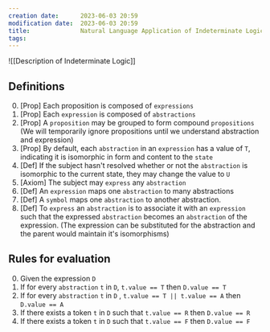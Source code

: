 ```yaml
---
creation date:		2023-06-03 20:59
modification date:	2023-06-03 20:59
title: 				Natural Language Application of Indeterminate Logic
tags:
---
```


![[Description of Indeterminate Logic]]


## Definitions
0. [Prop] Each proposition is composed of `expressions`
1. [Prop] Each `expression` is composed of `abstractions`
3. [Prop] A `proposition` may be grouped to form compound `propositions` (We will temporarily ignore propositions until we understand abstraction and expression)
4. [Prop] By default, each `abstraction` in an `expression` has a value of `T`, indicating it is isomorphic in form and content to the `state`
5. [Def] If the subject hasn't resolved whether or not the `abstraction` is isomorphic to the current state, they may change the value to `U`
6. [Axiom] The subject may  `express` any `abstraction`
7. [Def] An `expression` maps one `abstraction` to many abstractions
8. [Def] A `symbol` maps one `abstraction` to another abstraction. 
9. [Def] To `express` an `abstraction` is to associate it with an `expression`  such that the expressed `abstraction` becomes an `abstraction` of the expression. (The expression can be substituted for the abstraction and the parent would maintain it's isomorphisms)

## Rules for evaluation
0. Given the expression `D`
1. If for every `abstraction`  `t` in `D`, `t.value == T`  then  `D.value == T` 
2. If for every `abstraction` `t` in `D` , `t.value == T || t.value == A`  then `D.value == A`
3. If there exists a token `t` in `D` such that `t.value == R` then `D.value == R`  
4. If there exists a token `t` in `D` such that `t.value == F` then `D.value == F`
